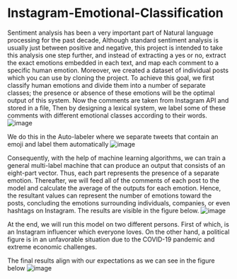 # Instagram-Emotional-Classification
Sentiment analysis has been a very important part of Natural language processing for the past decade, Although standard sentiment analysis is usually just between positive and negative, this project is intended to take this analysis one step further, and instead of extracting a yes or no, extract the exact emotions embedded in each text, and map each comment to a specific human emotion.
Moreover, we created a dataset of individual posts which you can use by cloning the project.
To achieve this goal, we first classify human emotions and divide them into a number of separate classes; the presence or absence of these emotions will be the optimal output of this system. Now the comments are taken from Instagram API and stored in a file, Then by designing a lexical system, we label some of these comments with different emotional classes according to their words.
![image](https://github.com/ParhamAbedAzad/Instagram-Emotional-Classification/assets/48606670/eba469cd-83b1-431c-8b53-5cb47a119a7f)

We do this in the Auto-labeler where we separate tweets that contain an emoji and label them automatically
![image](https://github.com/ParhamAbedAzad/Instagram-Emotional-Classification/assets/48606670/db0701e9-e2e0-4c36-906c-eb6866542a60)

Consequently, with the help of machine learning algorithms, we can train a general multi-label machine that can produce an output that consists of an eight-part vector. Thus, each part represents the presence of a separate emotion.
Thereafter, we will feed all of the comments of each post to the model and calculate the average of the outputs for each emotion. Hence, the resultant values can represent the number of emotions toward the posts, concluding the emotions surrounding individuals, companies, or even hashtags on Instagram. The results are visible in the figure below.
![image](https://github.com/ParhamAbedAzad/Instagram-Emotional-Classification/assets/48606670/9106b264-22b1-423e-98d7-1d46953b76a7)

At the end, we will run this model on two different persons. First of which, is an Instagram influencer which everyone loves. On the other hand, a political figure is in an unfavorable situation due to the COVID-19 pandemic and extreme economic challenges.

The final results align with our expectations as we can see in the figure below 
![image](https://github.com/ParhamAbedAzad/Instagram-Emotional-Classification/assets/48606670/2fa68ab8-ff60-46a4-a6ac-177f2e1e185b)
